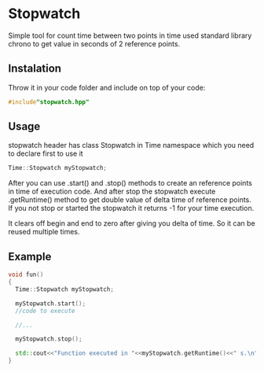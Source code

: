 # Stopwatch
Simple tool for count time between two points in time used standard library chrono to get value in seconds of 2 reference points.

## Instalation
Throw it in your code folder and include on top of your code:
```cpp
#include"stopwatch.hpp"
```
## Usage
stopwatch header has class Stopwatch in Time namespace which you need to declare first to use it
```cpp
Time::Stopwatch myStopwatch;
```
After you can use .start() and .stop() methods to create an reference points in time of execution code.
And after stop the stopwatch execute .getRuntime() method to get double value of delta time of reference points. If you not stop or started the stopwatch it returns -1 for your time execution.

It clears off begin and end to zero after giving you delta of time. So it can be reused multiple times.

## Example
```cpp
void fun()
{
  Time::Stopwatch myStopwatch;

  myStopwatch.start();
  //code to execute

  //...

  myStopwatch.stop();

  std::cout<<"Function executed in "<<myStopwatch.getRuntime()<<" s.\n";
}
```
